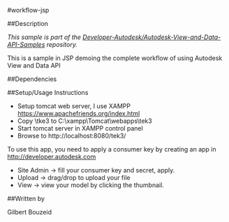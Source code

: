 #workflow-jsp


##Description

*This sample is part of the [Developer-Autodesk/Autodesk-View-and-Data-API-Samples](https://github.com/Developer-Autodesk/autodesk-view-and-data-api-samples) repository.*

This is a sample in JSP demoing the complete workflow of using Autodesk View and Data API


##Dependencies



##Setup/Usage Instructions

* Setup tomcat web server, I use XAMPP https://www.apachefriends.org/index.html
* Copy \tke3 to C:\xampp\Tomcat\webapps\tek3
* Start tomcat server in XAMPP control panel
* Browse to http://localhost:8080/tek3/

To use this app, you need to apply a consumer key by creating an app in http://developer.autodesk.com

* Site Admin -> fill your consumer key and secret, apply.
* Upload -> drag/drop to upload your file
* View -> view your model by clicking the thumbnail.

##Written by 

Gilbert Bouzeid





    

